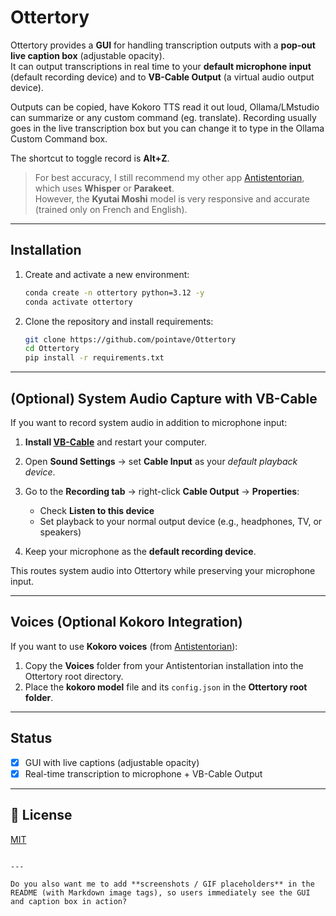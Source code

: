 # Ottertory  

Ottertory provides a **GUI** for handling transcription outputs with a **pop-out live caption box** (adjustable opacity).  
It can output transcriptions in real time to your **default microphone input** (default recording device) and to **VB-Cable Output** (a virtual audio output device). 

Outputs can be copied, have Kokoro TTS read it out loud, Ollama/LMstudio can summarize or any custom command (eg. translate). Recording usually goes in the live transcription box but you can change it to type in the Ollama Custom Command box. 

The shortcut to toggle record is **Alt+Z**. 

> For best accuracy, I still recommend my other app [Antistentorian](https://github.com/pointave/Antistentorian), which uses **Whisper** or **Parakeet**.  
> However, the **Kyutai Moshi** model is very responsive and accurate (trained only on French and English).  

---

## Installation  

1. Create and activate a new environment:  
   ```bash
   conda create -n ottertory python=3.12 -y
   conda activate ottertory

2. Clone the repository and install requirements:

   ```bash
   git clone https://github.com/pointave/Ottertory
   cd Ottertory
   pip install -r requirements.txt
   ```

---

## (Optional) System Audio Capture with VB-Cable

If you want to record system audio in addition to microphone input:

1. **Install [VB-Cable](https://vb-audio.com/Cable/)** and restart your computer.
2. Open **Sound Settings** → set **Cable Input** as your *default playback device*.
3. Go to the **Recording tab** → right-click **Cable Output** → **Properties**:

   * Check **Listen to this device**
   * Set playback to your normal output device (e.g., headphones, TV, or speakers)
4. Keep your microphone as the **default recording device**.

This routes system audio into Ottertory while preserving your microphone input.

---

## Voices (Optional Kokoro Integration)

If you want to use **Kokoro voices** (from [Antistentorian](https://github.com/pointave/Antistentorian)):

1. Copy the **Voices** folder from your Antistentorian installation into the Ottertory root directory.
2. Place the **kokoro model** file and its `config.json` in the **Ottertory root folder**.

---

## Status

* [x] GUI with live captions (adjustable opacity)
* [x] Real-time transcription to microphone + VB-Cable Output

---

## 📜 License

[MIT](LICENSE)

```

---

Do you also want me to add **screenshots / GIF placeholders** in the README (with Markdown image tags), so users immediately see the GUI and caption box in action?
```
